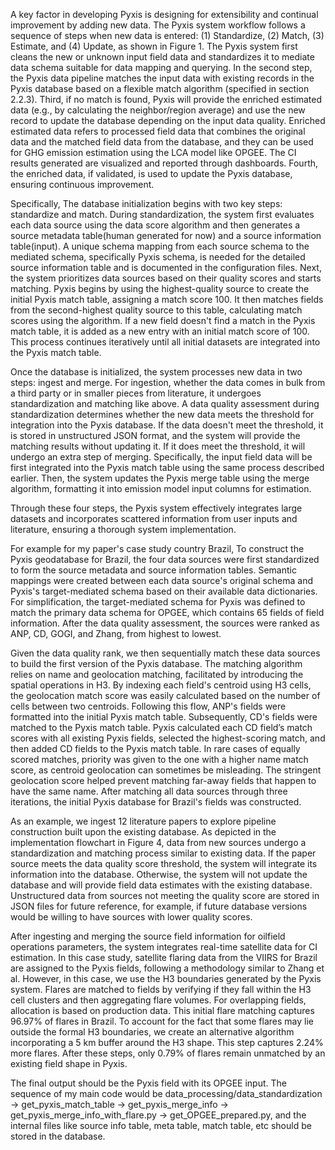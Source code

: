A key factor in developing Pyxis is designing for extensibility and continual improvement by adding new data. The Pyxis system workflow follows a sequence of steps when new data is entered: (1) Standardize, (2) Match, (3) Estimate, and (4) Update, as shown in Figure 1. The Pyxis system first cleans the new or unknown input field data and standardizes it to mediate data schema suitable for data mapping and querying. In the second step, the Pyxis data pipeline matches the input data with existing records in the Pyxis database based on a flexible match algorithm (specified in section 2.2.3). Third, if no match is found, Pyxis will provide the enriched estimated data (e.g., by calculating the neighbor/region average) and use the new record to update the database depending on the input data quality. Enriched estimated data refers to processed field data that combines the original data and the matched field data from the database, and they can be used for GHG emission estimation using the LCA model like OPGEE. The CI results generated are visualized and reported through dashboards. Fourth, the enriched data, if validated, is used to update the Pyxis database, ensuring continuous improvement. 

Specifically, The database initialization begins with two key steps: standardize and match. During standardization, the system first evaluates each data source using the data score algorithm and then generates a source metadata table(human generated for now) and a source information table(input). A unique schema mapping from each source schema to the mediated schema, specifically Pyxis schema, is needed for the detailed source information table and is documented in the configuration files. Next, the system prioritizes data sources based on their quality scores and starts matching. Pyxis begins by using the highest-quality source to create the initial Pyxis match table, assigning a match score 100. It then matches fields from the second-highest quality source to this table, calculating match scores using the algorithm. If a new field doesn't find a match in the Pyxis match table, it is added as a new entry with an initial match score of 100. This process continues iteratively until all initial datasets are integrated into the Pyxis match table.

Once the database is initialized, the system processes new data in two steps: ingest and merge. For ingestion, whether the data comes in bulk from a third party or in smaller pieces from literature, it undergoes standardization and matching like above. A data quality assessment during standardization determines whether the new data meets the threshold for integration into the Pyxis database. If the data doesn't meet the threshold, it is stored in unstructured JSON format, and the system will provide the matching results without updating it. If it does meet the threshold, it will undergo an extra step of merging. Specifically, the input field data will be first integrated into the Pyxis match table using the same process described earlier. Then, the system updates the Pyxis merge table using the merge algorithm, formatting it into emission model input columns for estimation.

Through these four steps, the Pyxis system effectively integrates large datasets and incorporates scattered information from user inputs and literature, ensuring a thorough system implementation.


For example for my paper's case study country Brazil, To construct the Pyxis geodatabase for Brazil, the four data sources were first standardized to form the source metadata and source information tables. Semantic mappings were created between each data source's original schema and Pyxis's target-mediated schema based on their available data dictionaries. For simplification, the target-mediated schema for Pyxis was defined to match the primary data schema for OPGEE, which contains 65 fields of field information. After the data quality assessment, the sources were ranked as ANP, CD, GOGI, and Zhang, from highest to lowest. 

Given the data quality rank, we then sequentially match these data sources to build the first version of the Pyxis database. The matching algorithm relies on name and geolocation matching, facilitated by introducing the spatial operations in H3. By indexing each field's centroid using H3 cells, the geolocation match score was easily calculated based on the number of cells between two centroids. Following this flow, ANP's fields were formatted into the initial Pyxis match table. Subsequently, CD's fields were matched to the Pyxis match table. Pyxis calculated each CD field’s match scores with all existing Pyxis fields, selected the highest-scoring match, and then added CD fields to the Pyxis match table. In rare cases of equally scored matches, priority was given to the one with a higher name match score, as centroid geolocation can sometimes be misleading. The stringent geolocation score helped prevent matching far-away fields that happen to have the same name. After matching all data sources through three iterations, the initial Pyxis database for Brazil's fields was constructed.

As an example, we ingest 12 literature papers to explore pipeline construction built upon the existing database. As depicted in the implementation flowchart in Figure 4, data from new sources undergo a standardization and matching process similar to existing data. If the paper source meets the data quality score threshold, the system will integrate its information into the database. Otherwise, the system will not update the database and will provide field data estimates with the existing database. Unstructured data from sources not meeting the quality score are stored in JSON files for future reference, for example, if future database versions would be willing to have sources with lower quality scores.

After ingesting and merging the source field information for oilfield operations parameters, the system integrates real-time satellite data for CI estimation. In this case study, satellite flaring data from the VIIRS for Brazil are assigned to the Pyxis fields, following a methodology similar to Zhang et al. However, in this case, we use the H3 boundaries generated by the Pyxis system. Flares are matched to fields by verifying if they fall within the H3 cell clusters and then aggregating flare volumes. For overlapping fields, allocation is based on production data. This initial flare matching captures 96.97% of flares in Brazil. To account for the fact that some flares may lie outside the formal H3 boundaries, we create an alternative algorithm incorporating a 5 km buffer around the H3 shape. This step captures 2.24% more flares. After these steps, only 0.79% of flares remain unmatched by an existing field shape in Pyxis.

The final output should be the Pyxis field with its OPGEE input. The sequence of my main code would be data_processing/data_standardization -> get_pyxis_match_table -> get_pyxis_merge_info -> get_pyxis_merge_info_with_flare.py -> get_OPGEE_prepared.py, and the internal files like source info table, meta table, match table, etc should be stored in the database.